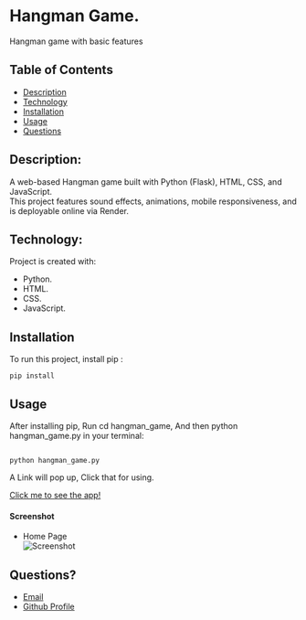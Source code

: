 # Hangman Game.
Hangman game with basic features

## Table of Contents

- [Description](#description)
- [Technology](#Technology)
- [Installation](#Installation)
- [Usage](#usage)
- [Questions](#question)

## Description:

A web-based Hangman game built with Python (Flask), HTML, CSS, and JavaScript.  
This project features sound effects, animations, mobile responsiveness, and is deployable online via Render.

## Technology:

Project is created with:

- Python.
- HTML.
- CSS.
- JavaScript.

## Installation

To run this project, install pip :

```
pip install

```

## Usage

After installing pip, Run cd hangman_game, And then python hangman_game.py in your terminal:

```

python hangman_game.py

```
A Link will pop up, Click that for using.

[Click me to see the app!](https://hangman-game-22qi.onrender.com)

#### Screenshot

- Home Page <br>
![Screenshot]()

## Questions?

- [Email](aaravraj619.ar@gmail.com)
- [Github Profile](https://github.com/Aarav619)
